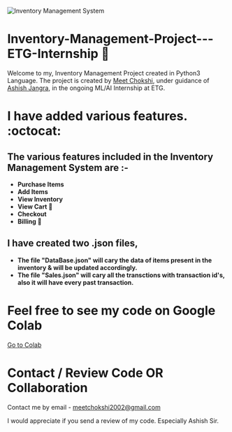 ![Inventory Management System](https://www.assetinfinity.com/blog/wp-content/uploads/2019/09/Inventory-management-system-objectives.png)

# Inventory-Management-Project---ETG-Internship 🚀
Welcome to my, Inventory Management Project created in Python3 Language.
The project is created by [Meet Chokshi](https://github.com/MeetChokshi2002), under guidance of [Ashish Jangra](https://github.com/AshishJangra27), in the ongoing ML/AI Internship at ETG. 

# I have added various features. :octocat:

## **The various features included in the Inventory Management System are :-**

- **Purchase Items**
- **Add Items**
- **View Inventory**
- **View Cart :shopping_cart:**
- **Checkout**
- **Billing :receipt:**

## **I have created two .json files,**
- **The file "DataBase.json" will cary the data of items present in the inventory & will be updated accordingly.**
- **The file "Sales.json" will cary all the transctions with transaction id's, also it will have every past transaction.**


# Feel free to see my code on Google Colab
[Go to Colab](https://colab.research.google.com/drive/1KGcUuTvZLhr_I7w0GsKQJuok5P9miGZO?usp=sharing)

# Contact / Review Code OR Collaboration

Contact me by email - meetchokshi2002@gmail.com

I would appreciate if you send a review of my code. Especially Ashish Sir.

